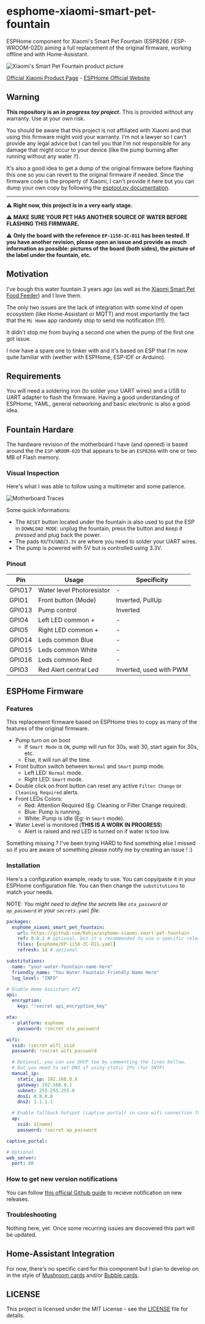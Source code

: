 # esphome-xiaomi-smart-pet-fountain

ESPHome component for Xiaomi's Smart Pet Fountain (ESP8266 / ESP-WROOM-02D) aiming a full replacement of the original firmware, working offline and with Home-Assistant.

![Xiaomi's Smart Pet Fountain product picture](./resources/repo_banner.png)

[Official Xiaomi Product Page](https://www.mi.com/global/product/xiaomi-smart-pet-fountain) - [ESPHome Official Website](https://esphome.io/)

## Warning

**This repository is an ***in progress toy project***.** This is provided without any warranty. Use at your own risk.

You should be aware that this project is not affiliated with Xiaomi and that using this firmware might void your warranty. I'm not a lawyer so I can't provide any legal advice but I can tell you that I'm not responsible for any damage that might occur to your device (like the pump burning after running without any water !!).

It's also a good idea to get a dump of the original firmware before flashing this one so you can revert to the original firmware if needed. Since the firmware code is the property of Xiaomi, I can't provide it here but you can dump your own copy by following the [esptool.py documentation](https://docs.espressif.com/projects/esptool/en/latest/esp32/esptool/basic-commands.html#read-flash-contents-read-flash).

--------------------------------------------

:warning: **Right now, this project is in a very early stage.**

:warning: **MAKE SURE YOUR PET HAS ANOTHER SOURCE OF WATER BEFORE FLASHING THIS FIRMWARE.**

:warning: **Only the board with the reference `EP-1158-3C-D11` has been tested. If you have another revision, please open an issue and provide as much information as possible: pictures of the board (both sides), the picture of the label under the fountain, etc.**

## Motivation

I've bough this water fountain 3 years ago (as well as the [Xiaomi Smart Pet Food Feeder](https://www.mi.com/global/product/xiaomi-smart-pet-food-feeder/)) and I love them. 

The only two issues are the lack of integration with some kind of open ecosystem (like Home-Assistant or MQTT) and most importantly the fact that the `Mi Home` app randomly stop to send me notification (!!!).

It didn't stop me from buying a second one when the pump of the first one got issue.

I now have a spare one to tinker with and it's based on ESP that I'm now quite familiar with (wether with ESPHome, ESP-IDF or Arduino).

## Requirements

You will need a soldering iron (to solder your UART wires) and a USB to UART adapter to flash the firmware.
Having a good understanding of ESPHome, YAML, general networking and basic electronic is also a good idea.

## Fountain Hardare

The hardware revision of the motherboard I have (and opened) is based around the the `ESP-WROOM-02D` that appears to be an `ESP8266` with one or two MB of Flash memory.

### Visual Inspection

Here's what I was able to follow using a multimeter and some patience.

![Motherboard Traces](./resources/traces_EP-1158-3C-D11.png)

Some quick informations:
- The `RESET` button located under the fountain is also used to put the ESP in `DOWNLOAD MODE`: unplug the fountain, press the button and *keep it pressed* and plug back the power.
- The pads `RX`/`TX`/`GND`/`3.3V` are where you need to solder your UART wires.
- The pump is powered with 5V but is controlled using 3.3V.

### Pinout

| Pin    | Usage                     | Specificity             |
| ------ | ------------------------- | ----------------------- |
| GPIO17 | Water level Photoresistor | -                       |
| GPIO1  | Front button (Mode)       | Inverted, PullUp        |
| GPIO13 | Pump control              | Inverted                |
| GPIO4  | Left LED common +         | -                       |
| GPIO5  | Right LED common +        | -                       |
| GPIO14 | Leds common Blue          | -                       |
| GPIO15 | Leds common White         | -                       |
| GPIO16 | Leds common Red           | -                       |
| GPIO3  | Red Alert central Led     | Inverted, used with PWM |

## ESPHome Firmware

### Features

This replacement firmware based on ESPHome tries to copy as many of the features of the original firmware.
  - Pump turn on on boot
    - If `Smart Mode` is `ON`, pump will run for 30s, wait 30, start again for 30s, etc.
    - Else, it will run all the time.
  - Front button switch between `Normal` and `Smart` pump mode.
    - Left LED: `Normal` mode.
    - Right LED: `Smart` mode.
  - Double click on front button can reset any active `Filter Change` or `Cleaning Required` alerts.
  - Front LEDs Colors:
    - Red: Attention Required (Eg: Cleaning or Filter Change required).
    - Blue: Pump is running.
    - White: Pump is idle (Eg: in `Smart` mode).
  - Water Level is monitored (**THIS IS A WORK IN PROGRESS**)
    - Alert is raised and red LED is turned on if water is too low.

Something missing ? I've been trying HARD to find something else I missed so if you are aware of something please notify me by creating an issue ! :)

### Installation

Here's a configuration example, ready to use. You can copy/paste it in your ESPHome configuration file.
You can then change the `substitutions` to match your needs.

NOTE: *You might need to define the secrets like `ota_password` or `ap_password` in your `secrets.yaml` file.*

```yaml
packages:
  esphome_xiaomi_smart_pet_fountain:
    url: https://github.com/Rohja/esphome-xiaomi-smart-pet-fountain
    ref: 0.0.1 # optional, but it's recommended to use a specific release
    files: [esphome/EP-1158-3C-D11.yaml]
    refresh: 1d # optional

substitutions:
  name: "your-water-fountain-name-here"
  friendly_name: "You Water Fountain Friendly Name Here"
  log_level: "INFO"

# Enable Home Assistant API
api:
  encryption:
    key: "!secret api_encryption_key"

ota:
  - platform: esphome
    password: !secret ota_password

wifi:
  ssid: !secret wifi_ssid
  password: !secret wifi_password

  # Optional, you can use DHCP too by commenting the lines bellow.
  # But you need to set DNS if using static IPs (for SNTP)
  manual_ip:
    static_ip: 192.168.0.X
    gateway: 192.168.0.1
    subnet: 255.255.255.0
    dns1: 8.8.8.8
    dns2: 1.1.1.1

  # Enable fallback hotspot (captive portal) in case wifi connection fails
  ap:
    ssid: ${name}
    password: !secret ap_password

captive_portal:

# Optional
web_server:
  port: 80
```

### How to get new version notifications

You can follow [this official Github guide](https://docs.github.com/en/account-and-profile/managing-subscriptions-and-notifications-on-github/managing-subscriptions-for-activity-on-github/viewing-your-subscriptions) to recieve notification on new releases.

### Troubleshooting

Nothing here, yet. Once some recurring issues are discovered this part will be updated.

## Home-Assistant Integration

For now, there's no specific card for this component but I plan to develop on in the style of [Mushroom cards](https://github.com/piitaya/lovelace-mushroom) and/or [Bubble cards](https://github.com/Clooos/Bubble-Card).

## LICENSE

This project is licensed under the MIT License - see the [LICENSE](LICENSE) file for details.
